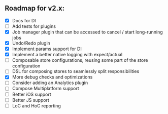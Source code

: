 ## Roadmap for v2.x:

- [x] Docs for DI
- [ ] Add tests for plugins
- [x] Job manager plugin that can be accessed to cancel / start long-running jobs
- [x] Undo/Redo plugin
- [x] Implement params support for DI
- [x] Implement a better native logging with expect/actual
- [ ] Composable store configurations, reusing some part of the store configuration
- [ ] DSL for composing stores to seamlessly split responsibilities
- [x] More debug checks and optimizations
- [ ] Consider adding an Analytics plugin
- [ ] Compose Multiplatform support
- [ ] Better iOS support
- [ ] Better JS support
- [ ] LoC and HoC reporting
